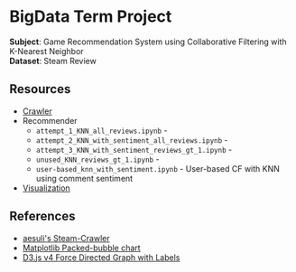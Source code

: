 # BigData Term Project
**Subject**: Game Recommendation System using Collaborative Filtering with K-Nearest Neighbor  
**Dataset**: Steam Review

## Resources
- [Crawler](https://github.com/ddamddi/bigdata/tree/main/Crawler)
- Recommender
    - `attempt_1_KNN_all_reviews.ipynb` -
    - `attempt_2_KNN_with_sentiment_all_reviews.ipynb` - 
    - `attempt_3_KNN_with_sentiment_reviews_gt_1.ipynb` -
    - `unused_KNN_reviews_gt_1.ipynb` - 
    - `user-based_knn_with_sentiment.ipynb` - User-based CF with KNN using comment sentiment
- [Visualization](https://github.com/ddamddi/bigdata/tree/main/Visualization)

## References
* [aesuli's Steam-Crawler](https://github.com/aesuli/steam-crawler)
* [Matplotlib Packed-bubble chart](https://matplotlib.org/devdocs/gallery/misc/packed_bubbles.html)
* [D3.js v4 Force Directed Graph with Labels](https://bl.ocks.org/heybignick/3faf257bbbbc7743bb72310d03b86ee8)